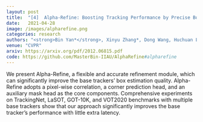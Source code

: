 ```yaml
---
layout: post
title:  "[4]  Alpha-Refine: Boosting Tracking Performance by Precise Bounding Box Estimation"
date:   2021-04-28
image: /images/alpharefine.png
categories: research
authors: "<strong>Bin Yan*</strong>, Xinyu Zhang*, Dong Wang, Huchuan Lu, Xiaoyun Yang"
venue: "CVPR"
arxiv: https://arxiv.org/pdf/2012.06815.pdf
code: https://github.com/MasterBin-IIAU/AlphaRefine#alpharefine
---
```


We present Alpha-Refine, a flexible and accurate refinement module, which can significantly improve the base trackers’ box estimation quality. Alpha-Refine adopts a pixel-wise correlation, a corner prediction head, and an auxiliary mask head as the core components. Comprehensive experiments on TrackingNet, LaSOT, GOT-10K, and VOT2020 benchmarks with multiple base trackers show that our approach significantly improves the base tracker’s performance with little extra latency. 